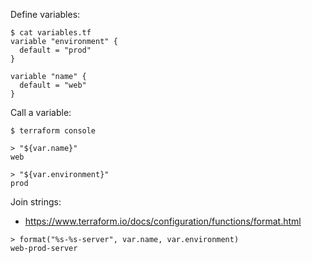 Define variables:

```
$ cat variables.tf
variable "environment" {
  default = "prod"
}

variable "name" {
  default = "web"
}
```

Call a variable:

```
$ terraform console

> "${var.name}"
web

> "${var.environment}"
prod
```

Join strings:
- https://www.terraform.io/docs/configuration/functions/format.html

```
> format("%s-%s-server", var.name, var.environment)
web-prod-server
```
